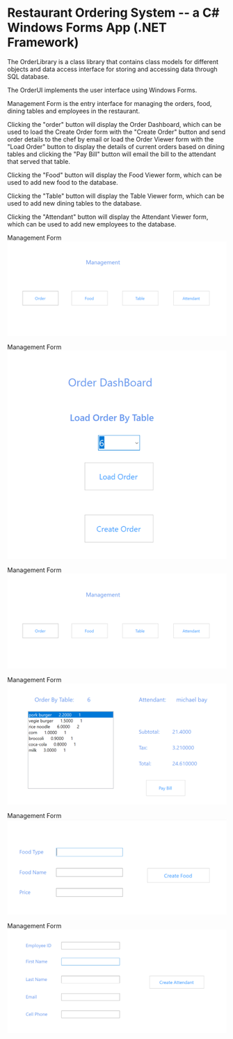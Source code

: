 # Restaurant Ordering System -- a C# Windows Forms App (.NET Framework)

The OrderLibrary is a class library that contains class models for different objects and data access interface for storing and accessing data through SQL database.

The OrderUI implements the user interface using Windows Forms. 

Management Form is the entry interface for managing the orders, food, dining tables and employees in the restaurant.

Clicking the "order" button will display the Order Dashboard, which can be used to load the Create Order form with the "Create Order" button and send order details to the chef by email or load the Order Viewer form with the "Load Order" button to display the details of current orders based on dining tables and clicking the "Pay Bill" button will email the bill to the attendant that served that table.  

Clicking the "Food" button will display the Food Viewer form, which can be used to add new food to the database.

Clicking the "Table" button will display the Table Viewer form, which can be used to add new dining tables to the database.

Clicking the "Attendant" button will display the Attendant Viewer form, which can be used to add new employees to the database.




Management Form
<img src="./Management_DashBoard.png">


Management Form
<img src="./Order_DashBoard.png">



Management Form
<img src="./Management_DashBoard.png">



Management Form
<img src="./Order_Viewer.png">



Management Form
<img src="./Food_Viewer.png">



Management Form
<img src="./Employee_Viewer.png">
